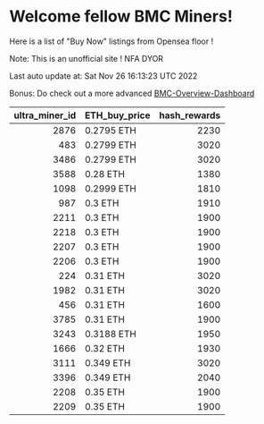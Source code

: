 # Welcome fellow BMC Miners!
Here is a list of "Buy Now" listings from Opensea floor !

Note: This is an unofficial site ! NFA DYOR

Last auto update at: Sat Nov 26 16:13:23 UTC 2022

Bonus: Do check out a more advanced [BMC-Overview-Dashboard](https://dune.com/defifunk/BMC-Overview-Dashboard)


|   ultra_miner_id | ETH_buy_price   |   hash_rewards |
|-----------------:|:----------------|---------------:|
|             2876 | 0.2795 ETH      |           2230 |
|              483 | 0.2799 ETH      |           3020 |
|             3486 | 0.2799 ETH      |           3020 |
|             3588 | 0.28 ETH        |           1380 |
|             1098 | 0.2999 ETH      |           1810 |
|              987 | 0.3 ETH         |           1910 |
|             2211 | 0.3 ETH         |           1900 |
|             2218 | 0.3 ETH         |           1900 |
|             2207 | 0.3 ETH         |           1900 |
|             2206 | 0.3 ETH         |           1900 |
|              224 | 0.31 ETH        |           3020 |
|             1982 | 0.31 ETH        |           3020 |
|              456 | 0.31 ETH        |           1600 |
|             3785 | 0.31 ETH        |           1900 |
|             3243 | 0.3188 ETH      |           1950 |
|             1666 | 0.32 ETH        |           1930 |
|             3111 | 0.349 ETH       |           3020 |
|             3396 | 0.349 ETH       |           2040 |
|             2208 | 0.35 ETH        |           1900 |
|             2209 | 0.35 ETH        |           1900 |